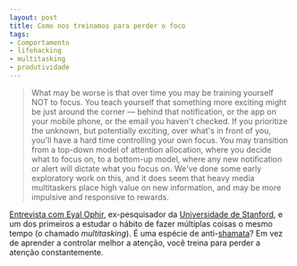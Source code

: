 ```yaml
---
layout: post
title: Como nos treinamos para perder o foco
tags:
- Comportamento
- lifehacking
- multitasking
- produtividade
---
```


> What may be worse is that over time you may be training yourself NOT to focus. You teach yourself that something more exciting might be just around the corner — behind that notification, or the app on your mobile phone, or the email you haven't checked. If you prioritize the unknown, but potentially exciting, over what's in front of you, you'll have a hard time controlling your own focus. You may transition from a top-down model of attention allocation, where you decide what to focus on, to a bottom-up model, where any new notification or alert will dictate what you focus on. We've done some early exploratory work on this, and it does seem that heavy media multitaskers place high value on new information, and may be more impulsive and responsive to rewards. 

[Entrevista com Eyal Ophir](http://boingboing.net/2011/11/07/eyal-ophir-on-the-science-of-multitasking.html), ex-pesquisador da [Universidade de Stanford](http://www.pnas.org/content/early/2009/08/21/0903620106.abstract), e um dos primeiros a estudar o hábito de fazer múltiplas coisas o mesmo tempo (o chamado _multitasking_). É uma espécie de anti-[shamata](http://en.wikipedia.org/wiki/Samatha)? Em vez de aprender a controlar melhor a atenção, você treina para perder a atenção constantemente.
